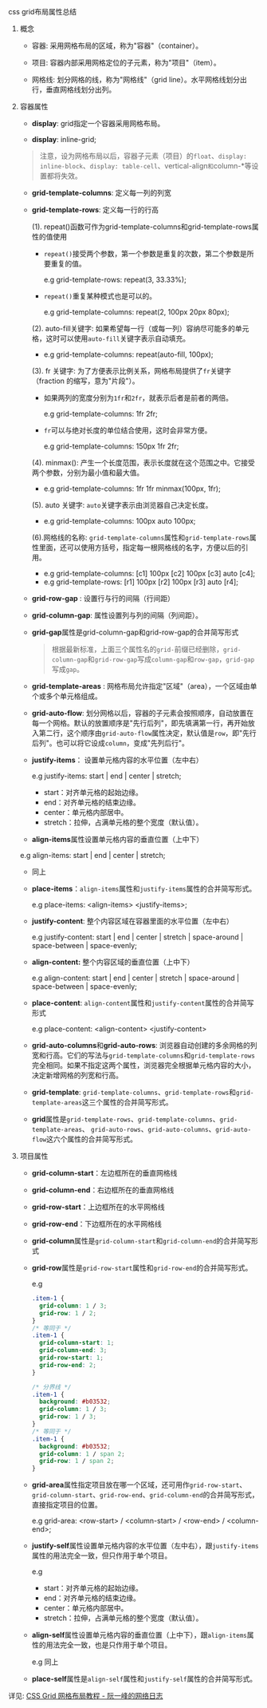 css grid布局属性总结

1. 概念

   - 容器: 采用网格布局的区域，称为"容器"（container）。

   - 项目: 容器内部采用网格定位的子元素，称为"项目"（item）。 
   - 网格线: 划分网格的线，称为"网格线"（grid line）。水平网格线划分出行，垂直网格线划分出列。

2. 容器属性

   - **display**: grid指定一个容器采用网格布局。

   -  **display**: inline-grid; 

     > 注意，设为网格布局以后，容器子元素（项目）的`float`、`display: inline-block`、`display: table-cell`、vertical-align`和`column-*等设置都将失效。

   - **grid-template-columns**: 定义每一列的列宽

   - **grid-template-rows**: 定义每一行的行高

     (1).  repeat()函数可作为grid-template-columns和grid-template-rows属性的值使用

     - `repeat()`接受两个参数，第一个参数是重复的次数，第二个参数是所要重复的值。

       e.g  grid-template-rows: repeat(3, 33.33%);

     - `repeat()`重复某种模式也是可以的。

       e.g grid-template-columns: repeat(2, 100px 20px 80px);

     (2). auto-fill关键字: 如果希望每一行（或每一列）容纳尽可能多的单元格，这时可以使用`auto-fill`关键字表示自动填充。

     - e.g  grid-template-columns: repeat(auto-fill, 100px);

     (3). fr 关键字: 为了方便表示比例关系，网格布局提供了`fr`关键字（fraction 的缩写，意为"片段"）。

     - 如果两列的宽度分别为`1fr`和`2fr`，就表示后者是前者的两倍。

       e.g  grid-template-columns: 1fr 2fr;

     - `fr`可以与绝对长度的单位结合使用，这时会非常方便。

       e.g grid-template-columns: 150px 1fr 2fr;

     (4). minmax(): 产生一个长度范围，表示长度就在这个范围之中。它接受两个参数，分别为最小值和最大值。

     - e.g grid-template-columns: 1fr 1fr minmax(100px, 1fr);

     (5). auto 关键字: `auto`关键字表示由浏览器自己决定长度。

     - e.g  grid-template-columns: 100px auto 100px;

     (6).网格线的名称: `grid-template-columns`属性和`grid-template-rows`属性里面，还可以使用方括号，指定每一根网格线的名字，方便以后的引用。

     - e.g  grid-template-columns: [c1] 100px [c2] 100px [c3] auto [c4];
     - e.g  grid-template-rows: [r1] 100px [r2] 100px [r3] auto [r4];

   - **grid-row-gap** :  设置行与行的间隔（行间距）

   - **grid-column-gap**: 属性设置列与列的间隔（列间距）。

   - **grid-gap**属性是grid-column-gap和grid-row-gap的合并简写形式

     > 根据最新标准，上面三个属性名的`grid-`前缀已经删除，`grid-column-gap`和`grid-row-gap`写成`column-gap`和`row-gap`，`grid-gap`写成`gap`。

   - **grid-template-areas**  : 网格布局允许指定"区域"（area），一个区域由单个或多个单元格组成。

   - **grid-auto-flow**: 划分网格以后，容器的子元素会按照顺序，自动放置在每一个网格。默认的放置顺序是"先行后列"，即先填满第一行，再开始放入第二行，这个顺序由`grid-auto-flow`属性决定，默认值是`row`，即"先行后列"。也可以将它设成`column`，变成"先列后行"。

   - **justify-items**： 设置单元格内容的水平位置（左中右）

     e.g justify-items: start | end | center | stretch;

     - start：对齐单元格的起始边缘。
     - end：对齐单元格的结束边缘。
     - center：单元格内部居中。
     - stretch：拉伸，占满单元格的整个宽度（默认值）。

   -  **align-items**属性设置单元格内容的垂直位置（上中下）

     e.g  align-items: start | end | center | stretch;

     - 同上

   - **place-items**：`align-items`属性和`justify-items`属性的合并简写形式。

     e.g place-items: \<align-items> \<justify-items>;

   - **justify-content**: 整个内容区域在容器里面的水平位置（左中右）

     e.g justify-content: start | end | center | stretch | space-around | space-between | space-evenly;

   - **align-content:** 整个内容区域的垂直位置（上中下）

     e.g align-content: start | end | center | stretch | space-around | space-between | space-evenly;  

   - **place-content**: `align-content`属性和`justify-content`属性的合并简写形式

     e.g place-content: \<align-content> \<justify-content>

   - **grid-auto-columns**和**grid-auto-rows**: 浏览器自动创建的多余网格的列宽和行高。它们的写法与`grid-template-columns`和`grid-template-rows`完全相同。如果不指定这两个属性，浏览器完全根据单元格内容的大小，决定新增网格的列宽和行高。

   - **grid-template**: `grid-template-columns`、`grid-template-rows`和`grid-template-areas`这三个属性的合并简写形式。

   - **grid**属性是`grid-template-rows`、`grid-template-columns`、`grid-template-areas`、 `grid-auto-rows`、`grid-auto-columns`、`grid-auto-flow`这六个属性的合并简写形式。

3. 项目属性

   - **grid-column-start**：左边框所在的垂直网格线

   - **grid-column-end**：右边框所在的垂直网格线

   - **grid-row-start**：上边框所在的水平网格线

   - **grid-row-end**：下边框所在的水平网格线

   - **grid-column**属性是`grid-column-start`和`grid-column-end`的合并简写形式

   - **grid-row**属性是`grid-row-start`属性和`grid-row-end`的合并简写形式。

     e.g 

     ```css
     .item-1 {
       grid-column: 1 / 3;
       grid-row: 1 / 2;
     }
     /* 等同于 */
     .item-1 {
       grid-column-start: 1;
       grid-column-end: 3;
       grid-row-start: 1;
       grid-row-end: 2;
     }
     
     /* 分界线 */
     .item-1 {
       background: #b03532;
       grid-column: 1 / 3;
       grid-row: 1 / 3;
     }
     /* 等同于 */
     .item-1 {
       background: #b03532;
       grid-column: 1 / span 2;
       grid-row: 1 / span 2;
     }
     ```

   - **grid-area**属性指定项目放在哪一个区域，还可用作`grid-row-start`、`grid-column-start`、`grid-row-end`、`grid-column-end`的合并简写形式，直接指定项目的位置。

     e.g grid-area: \<row-start> / \<column-start> / \<row-end> / \<column-end>;

   - **justify-self**属性设置单元格内容的水平位置（左中右），跟`justify-items`属性的用法完全一致，但只作用于单个项目。

     e.g 

     - start：对齐单元格的起始边缘。
     - end：对齐单元格的结束边缘。
     - center：单元格内部居中。
     - stretch：拉伸，占满单元格的整个宽度（默认值）。

   - **align-self**属性设置单元格内容的垂直位置（上中下），跟`align-items`属性的用法完全一致，也是只作用于单个项目。

     e.g 同上

   - **place-self**属性是`align-self`属性和`justify-self`属性的合并简写形式。

详见: [CSS Grid 网格布局教程 - 阮一峰的网络日志](http://www.ruanyifeng.com/blog/2019/03/grid-layout-tutorial.html )